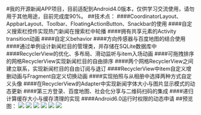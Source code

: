 #我的开源新闻APP项目，目前适配到Android4.0版本，仅供学习交流使用，请勿用于其他用途，目前完成度90%。
##技术点：
####CoordinatorLayout、AppbarLayout、Toolbar、FloatingActionButton、Snackbar的使用
####自定义搜索栏控件实现热门新闻在搜索栏中轮播
####拥有共享元素的Activity transition动画
####自定义behavior
####方向传感器与百度地图的结合使用
####通过单例设计新闻栏目的管理类，并存储在SQLite数据库中
####RecyclerView的优化、多布局、滑动监听与item入场动画
####可拖拽排序的网格RecyclerView实现新闻栏目的自由排序
####两个网格RecyclerView之间建立联系，实现新闻栏目的自由订阅与退订
####RecyclerView中item自定义增删动画与Fragment自定义切换动画
####实现拍照与从相册中选择两种方式自定义头像
####在RecyclerView的Adapter中实现新闻字体大小与图片显示模式的动态更新
####第三方登录、百度地图、社会化分享与二维码扫码的集成
####递归计算缓存大小与缓存清理的实现
####Android6.0运行时权限的动态申请
##预览图：
![](https://github.com/taoyimin/New/raw/master/pic/1.jpg)
![](https://github.com/taoyimin/New/raw/master/pic/2.png)
![](https://github.com/taoyimin/New/raw/master/pic/3.png)
![](https://github.com/taoyimin/New/raw/master/pic/4.png)
![](https://github.com/taoyimin/New/raw/master/pic/5.png)
![](https://github.com/taoyimin/New/raw/master/pic/6.png)
